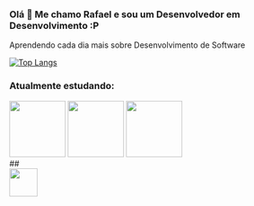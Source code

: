 ### Olá 👋 Me chamo Rafael e sou um Desenvolvedor em Desenvolvimento :P

Aprendendo cada dia mais sobre Desenvolvimento de Software

[![Top Langs](https://github-readme-stats.vercel.app/api/top-langs/?username=rafaDRF&layout=compact&hide=assembly)](https://github.com/anuraghazra/github-readme-stats)

### Atualmente estudando:

<div>
  <img src="https://cdn.jsdelivr.net/gh/devicons/devicon/icons/python/python-original-wordmark.svg" width = 100px/>
  <img src="https://cdn.jsdelivr.net/gh/devicons/devicon/icons/django/django-original.svg"  width = 100px/> 
  <img src="https://cdn.jsdelivr.net/gh/devicons/devicon/icons/postgresql/postgresql-plain-wordmark.svg" width = 100px/>
<div/>
##
<div>
  <a href="https://www.linkedin.com/in/rafael-dutra-71744a21a/" ><img src="https://cdn.jsdelivr.net/gh/devicons/devicon/icons/linkedin/linkedin-original.svg" width = 50px /><a/> 
<div/>
